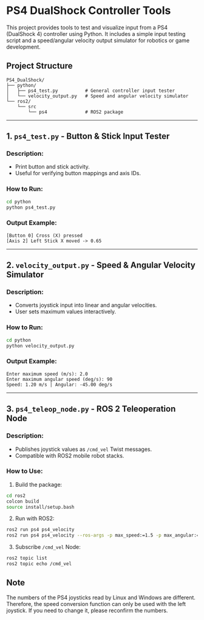 # PS4 DualShock Controller Tools

This project provides tools to test and visualize input from a PS4 (DualShock 4) controller using Python. It includes a simple input testing script and a speed/angular velocity output simulator for robotics or game development.

## Project Structure

```
PS4_DualShock/
├── python/
│   ├── ps4_test.py          # General controller input tester
│   └── velocity_output.py   # Speed and angular velocity simulator
└── ros2/
    └── src
        └── ps4              # ROS2 package
```

---

## 1. `ps4_test.py` - Button & Stick Input Tester

### Description:
- Print button and stick activity.
- Useful for verifying button mappings and axis IDs.

### How to Run:
```bash
cd python
python ps4_test.py
```

### Output Example:
```
[Button 0] Cross (X) pressed
[Axis 2] Left Stick X moved -> 0.65
```

---

## 2. `velocity_output.py` - Speed & Angular Velocity Simulator

### Description:
- Converts joystick input into linear and angular velocities.
- User sets maximum values interactively.

### How to Run:
```bash
cd python
python velocity_output.py
```

### Output Example:
```
Enter maximum speed (m/s): 2.0
Enter maximum angular speed (deg/s): 90
Speed: 1.20 m/s | Angular: -45.00 deg/s
```

---

## 3. `ps4_teleop_node.py` - ROS 2 Teleoperation Node

### Description:
- Publishes joystick values as `/cmd_vel` Twist messages.
- Compatible with ROS2 mobile robot stacks.

### How to Use:
1. Build the package:
```bash
cd ros2
colcon build
source install/setup.bash
```

2. Run with ROS2:
```bash
ros2 run ps4 ps4_velocity
ros2 run ps4 ps4_velocity --ros-args -p max_speed:=1.5 -p max_angular:=120.0
```

3. Subscribe `/cmd_vel` Node:
```bash
ros2 topic list
ros2 topic echo /cmd_vel
```

## Note
The numbers of the PS4 joysticks read by Linux and Windows are different. Therefore, the speed conversion function can only be used with the left joystick. If you need to change it, please reconfirm the numbers.